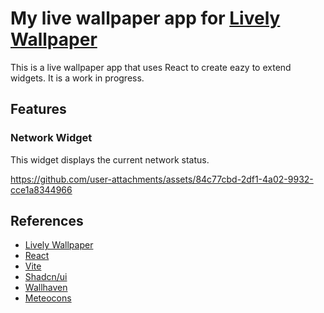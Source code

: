 # My live wallpaper app for [Lively Wallpaper](https://github.com/rocksdanister/lively)

This is a live wallpaper app that uses React to create eazy to extend widgets. It is a work in progress.

## Features

### Network Widget

This widget displays the current network status.

https://github.com/user-attachments/assets/84c77cbd-2df1-4a02-9932-cce1a8344966

## References

- [Lively Wallpaper](https://github.com/rocksdanister/lively)
- [React](https://reactjs.org/)
- [Vite](https://vitejs.dev/)
- [Shadcn/ui](https://ui.shadcn.com/)
- [Wallhaven](https://wallhaven.cc/)
- [Meteocons](https://basmilius.github.io/weather-icons/)
